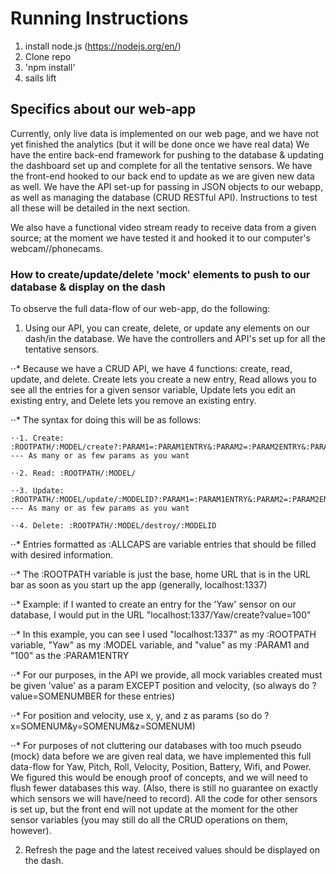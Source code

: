 # Running Instructions
1. install node.js (https://nodejs.org/en/)
2. Clone repo
3. 'npm install'
4. sails lift



## Specifics about our web-app

Currently, only live data is implemented on our web page, and we have not yet finished the analytics (but it will be done once we have real data)
We have the entire back-end framework for pushing to the database & updating the dashboard set up and complete for all the tentative sensors.
We have the front-end hooked to our back end to update as we are given new data as well.
We have the API set-up for passing in JSON objects to our webapp, as well as managing the database (CRUD RESTful API).
Instructions to test all these will be detailed in the next section.

We also have a functional video stream ready to receive data from a given source; at the moment we have tested it and hooked it to our computer's webcam//phonecams.



### How to create/update/delete 'mock' elements to push to our database & display on the dash

To observe the full data-flow of our web-app, do the following:

1. Using our API, you can create, delete, or update any elements on our dash/in the database. We have the controllers and API's set up for all the tentative sensors.

⋅⋅* Because we have a CRUD API, we have 4 functions: create, read, update, and delete. Create lets you create a new entry, Read allows you to see all the entries for a given sensor variable,
	Update lets you edit an existing entry, and Delete lets you remove an existing entry.

⋅⋅* The syntax for doing this will be as follows:

	⋅⋅1. Create: :ROOTPATH/:MODEL/create?:PARAM1=:PARAM1ENTRY&:PARAM2=:PARAM2ENTRY&:PARAM3=:PARAM3ENTRY --- As many or as few params as you want

	⋅⋅2. Read: :ROOTPATH/:MODEL/

	⋅⋅3. Update: :ROOTPATH/:MODEL/update/:MODELID?:PARAM1=:PARAM1ENTRY&:PARAM2=:PARAM2ENTRY&:PARAM3=:PARAM3ENTRY --- As many or as few params as you want

	⋅⋅4. Delete: :ROOTPATH/:MODEL/destroy/:MODELID

⋅⋅* Entries formatted as :ALLCAPS are variable entries that should be filled with desired information.

⋅⋅* The :ROOTPATH variable is just the base, home URL that is in the URL bar as soon as you start up the app (generally, localhost:1337)

⋅⋅* Example: if I wanted to create an entry for the 'Yaw' sensor on our database, I would put in the URL "localhost:1337/Yaw/create?value=100"

⋅⋅* In this example, you can see I used "localhost:1337" as my :ROOTPATH variable, "Yaw" as my :MODEL variable, and "value" as my :PARAM1 and "100" as the :PARAM1ENTRY

⋅⋅* For our purposes, in the API we provide, all mock variables created must be given 'value' as a param EXCEPT position and velocity, (so always do ?value=SOMENUMBER for these entries)

⋅⋅* For position and velocity, use x, y, and z as params (so do ?x=SOMENUM&y=SOMENUM&z=SOMENUM)

⋅⋅* For purposes of not cluttering our databases with too much pseudo (mock) data before we are given real data, we have implemented this full data-flow
	for Yaw, Pitch, Roll, Velocity, Position, Battery, Wifi, and Power. We figured this would be enough proof of concepts, and we will need to flush fewer databases this way.
	(Also, there is still no guarantee on exactly which sensors we will have/need to record). All the code for other sensors is set up, but the front end will not update at the moment
	for the other sensor variables (you may still do all the CRUD operations on them, however).

2. Refresh the page and the latest received values should be displayed on the dash.
